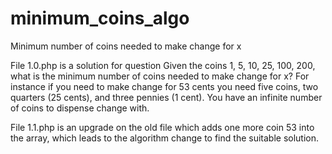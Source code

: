 # minimum_coins_algo
Minimum number of coins needed to make change for x


File 1.0.php is a solution for question Given the coins 1, 5, 10, 25, 100, 200, what is the minimum number of coins needed to make change for x? For instance if you need to make change for 53 cents you need five coins, two quarters (25 cents), and three pennies (1 cent). You have an infinite number of coins to dispense change with.

File 1.1.php is an upgrade on the old file which adds one more coin 53 into the array, which leads to the algorithm change to find the suitable solution.
